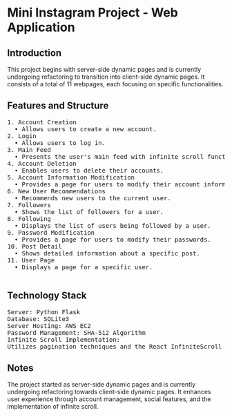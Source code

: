 # Mini Instagram Project - Web Application

## Introduction
This project begins with server-side dynamic pages and is currently undergoing refactoring to transition into client-side dynamic pages. 
It consists of a total of 11 webpages, each focusing on specific functionalities.

## Features and Structure
   <pre>
1. Account Creation
  • Allows users to create a new account.
2. Login
  • Allows users to log in.
3. Main Feed
  • Presents the user's main feed with infinite scroll functionality.
4. Account Deletion
  • Enables users to delete their accounts.
5. Account Information Modification
  • Provides a page for users to modify their account information.
6. New User Recommendations
  • Recommends new users to the current user.
7. Followers
  • Shows the list of followers for a user.
8. Following
  • Displays the list of users being followed by a user.
9. Password Modification
  • Provides a page for users to modify their passwords.
10. Post Detail
  • Shows detailed information about a specific post.
11. User Page
  • Displays a page for a specific user.

</pre>


## Technology Stack
<pre>
Server: Python Flask
Database: SQLite3
Server Hosting: AWS EC2
Password Management: SHA-512 Algorithm
Infinite Scroll Implementation:
Utilizes pagination techniques and the React InfiniteScroll library.
</pre>

## Notes
The project started as server-side dynamic pages and is currently undergoing refactoring towards client-side dynamic pages.
It enhances user experience through account management, social features, and the implementation of infinite scroll.

